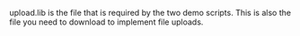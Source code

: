 upload.lib is the file that is required by the two demo scripts. This is also the file you need to download to implement file uploads.
